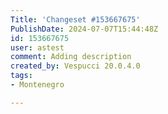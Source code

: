 ```yaml
---
Title: 'Changeset #153667675'
PublishDate: 2024-07-07T15:44:48Z
id: 153667675
user: astest
comment: Adding description
created_by: Vespucci 20.0.4.0
tags:
- Montenegro

---
```

